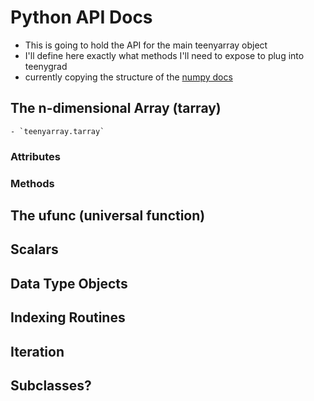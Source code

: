 # Python API Docs

- This is going to hold the API for the main teenyarray object
- I'll define here exactly what methods I'll need to expose to plug into teenygrad
- currently copying the structure of the [numpy docs](https://numpy.org/doc/stable/reference/index.html)

## The n-dimensional Array (tarray)
    - `teenyarray.tarray` 
### Attributes

### Methods

## The ufunc (universal function)

## Scalars

## Data Type Objects

## Indexing Routines

## Iteration

## Subclasses?